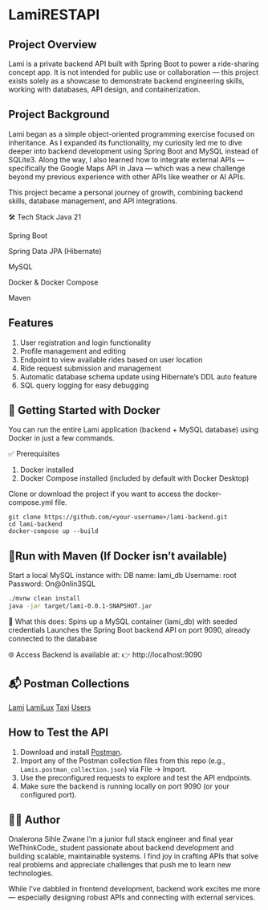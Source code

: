 # LamiRESTAPI
## Project Overview
Lami is a private backend API built with Spring Boot to power a ride-sharing concept app.
It is not intended for public use or collaboration — this project exists solely as a showcase
to demonstrate backend engineering skills, working with databases, API design, and containerization.

## Project Background
Lami began as a simple object-oriented programming exercise focused on inheritance. As I expanded its
functionality, my curiosity led me to dive deeper into backend development using Spring Boot and MySQL
instead of SQLite3. Along the way, I also learned how to integrate external APIs — specifically the Google Maps 
API in Java — which was a new challenge beyond my previous experience with other APIs like weather or AI APIs.

This project became a personal journey of growth, combining backend skills, database management, and API integrations.


🛠️ Tech Stack
Java 21

Spring Boot

Spring Data JPA (Hibernate)

MySQL

Docker & Docker Compose

Maven

## Features
1. User registration and login functionality
2. Profile management and editing
3. Endpoint to view available rides based on user location
4. Ride request submission and management
5. Automatic database schema update using Hibernate’s DDL auto feature
6. SQL query logging for easy debugging

## 🐳 Getting Started with Docker
You can run the entire Lami application (backend + MySQL database) using Docker in just a few commands.

✅ Prerequisites
1. Docker installed
2. Docker Compose installed (included by default with Docker Desktop)

Clone or download the project if you want to access the docker-compose.yml file.
 ```
git clone https://github.com/<your-username>/lami-backend.git
cd lami-backend
docker-compose up --build
```

## 🔧Run with Maven (If Docker isn’t available)
Start a local MySQL instance with:
DB name: lami_db
Username: root
Password: On@0nlin3SQL

```bash
./mvnw clean install
java -jar target/lami-0.0.1-SNAPSHOT.jar
```

📌 What this does:
Spins up a MySQL container (lami_db) with seeded credentials
Launches the Spring Boot backend API on port 9090, already connected to the database

🌐 Access
Backend is available at:
👉 http://localhost:9090

## 📬 Postman Collections
[Lami](./Lamis.postman_collection.json)
[LamiLux](./Lux.postman_collection.json)
[Taxi](./Taxi.postman_collection.json)
[Users](./User.postman_collection.json)

## How to Test the API

1. Download and install [Postman](https://www.postman.com/downloads/).  
2. Import any of the Postman collection files from this repo (e.g., `Lamis.postman_collection.json`) via File → Import.  
3. Use the preconfigured requests to explore and test the API endpoints.  
4. Make sure the backend is running locally on port 9090 (or your configured port).


## 🙋‍♂️ Author
Onalerona Sihle Zwane
I’m a junior full stack engineer and final year WeThinkCode_ student passionate about backend development and building scalable, maintainable systems.
I find joy in crafting APIs that solve real problems and appreciate challenges that push me to learn new technologies.

While I’ve dabbled in frontend development, backend work excites me more — especially designing robust APIs and connecting with external services.

